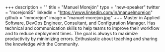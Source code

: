 +++
description = ""
title = "Manuel Morejón"
type = "new-speaker"
twitter = "morejon85"
linkedin = "https://www.linkedin.com/in/manuelmorejon"
github = "mmorejon"
image = "manuel-morejon.jpg"
+++
Master in Applied Software, DevOps Engineer, Consultant, and Configuration Manager. 
Has technical and communication skills to help teams to improve their workflow and to 
reduce deployment times. The goal is always to maximize productivity by minimizing errors. 
Enthusiastic about teaching and sharing the knowledge with the Community.